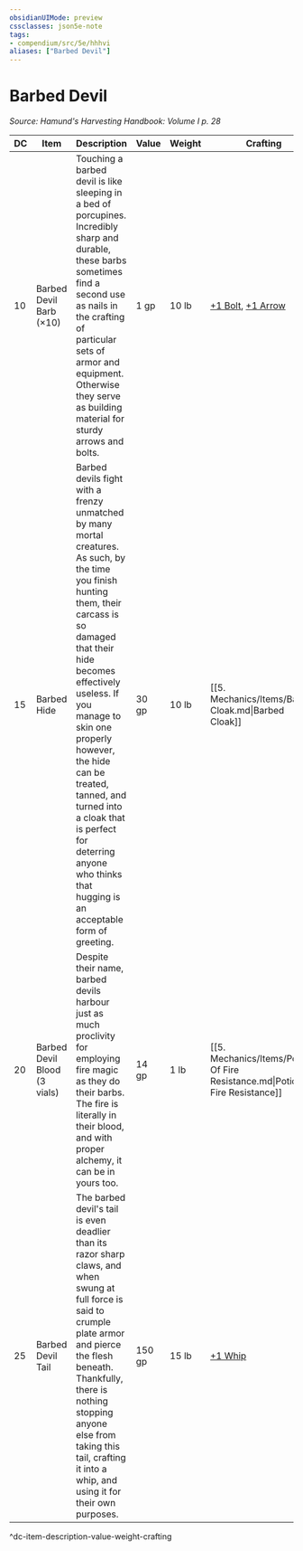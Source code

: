 ```yaml
---
obsidianUIMode: preview
cssclasses: json5e-note
tags:
- compendium/src/5e/hhhvi
aliases: ["Barbed Devil"]
---
```

# Barbed Devil
*Source: Hamund's Harvesting Handbook: Volume I p. 28* 

| DC | Item | Description | Value | Weight | Crafting |
|----|------|-------------|-------|--------|----------|
| 10 | Barbed Devil Barb (×10) | Touching a barbed devil is like sleeping in a bed of porcupines. Incredibly sharp and durable, these barbs sometimes find a second use as nails in the crafting of particular sets of armor and equipment. Otherwise they serve as building material for sturdy arrows and bolts. | 1 gp | 10 lb | [+1 Bolt](compendium/items/1-ammunition.md), [+1 Arrow](compendium/items/1-ammunition.md) |
| 15 | Barbed Hide | Barbed devils fight with a frenzy unmatched by many mortal creatures. As such, by the time you finish hunting them, their carcass is so damaged that their hide becomes effectively useless. If you manage to skin one properly however, the hide can be treated, tanned, and turned into a cloak that is perfect for deterring anyone who thinks that hugging is an acceptable form of greeting. | 30 gp | 10 lb | [[5. Mechanics/Items/Barbed Cloak.md\|Barbed Cloak]] |
| 20 | Barbed Devil Blood (3 vials) | Despite their name, barbed devils harbour just as much proclivity for employing fire magic as they do their barbs. The fire is literally in their blood, and with proper alchemy, it can be in yours too. | 14 gp | 1 lb | [[5. Mechanics/Items/Potion Of Fire Resistance.md\|Potion of Fire Resistance]] |
| 25 | Barbed Devil Tail | The barbed devil's tail is even deadlier than its razor sharp claws, and when swung at full force is said to crumple plate armor and pierce the flesh beneath. Thankfully, there is nothing stopping anyone else from taking this tail, crafting it into a whip, and using it for their own purposes. | 150 gp | 15 lb | [+1 Whip](compendium/items/1-weapon.md) |
^dc-item-description-value-weight-crafting